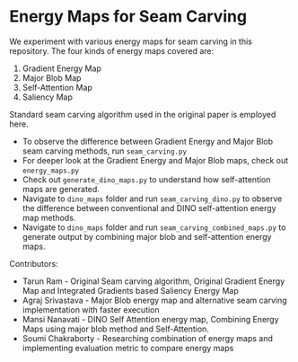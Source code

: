 # Energy Maps for Seam Carving

We experiment with various energy maps for seam carving in this repository. The four kinds of energy maps covered are:

1. Gradient Energy Map
2. Major Blob Map
3. Self-Attention Map
4. Saliency Map

Standard seam carving algorithm used in the original paper is employed here.

- To observe the difference between Gradient Energy and Major Blob seam carving methods, run `seam_carving.py`
- For deeper look at the Gradient Energy and Major Blob maps, check out `energy_maps.py`
- Check out `generate_dino_maps.py` to understand how self-attention maps are generated.
- Navigate to `dino_maps` folder and run `seam_carving_dino.py` to observe the difference between conventional and DINO self-attention energy map methods.
- Navigate to `dino_maps` folder and run `seam_carving_combined_maps.py` to generate output by combining major blob and self-attention energy maps.

Contributors:
- Tarun Ram - Original Seam carving algorithm, Original Gradient Energy Map and Integrated Gradients based Saliency Energy Map
- Agraj Srivastava - Major Blob energy map and alternative seam carving implementation with faster execution
- Mansi Nanavati - DINO Self Attention energy map, Combining Energy Maps using major blob method and Self-Attention.
- Soumi Chakraborty - Researching combination of energy maps and implementing evaluation metric to compare energy maps
